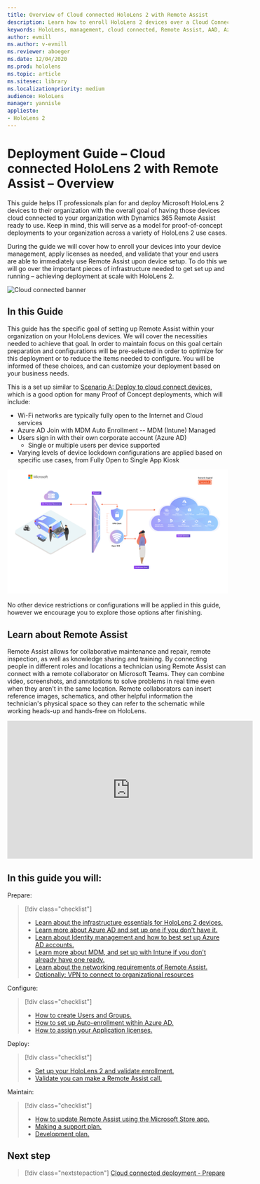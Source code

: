 ```yaml
---
title: Overview of Cloud connected HoloLens 2 with Remote Assist 
description: Learn how to enroll HoloLens 2 devices over a Cloud Connected network using Dynamics 365 Remote Assist.
keywords: HoloLens, management, cloud connected, Remote Assist, AAD, Azure AD, MDM, Mobile Device Management
author: evmill
ms.author: v-evmill
ms.reviewer: aboeger
ms.date: 12/04/2020
ms.prod: hololens
ms.topic: article
ms.sitesec: library
ms.localizationpriority: medium
audience: HoloLens
manager: yannisle
appliesto:
- HoloLens 2
---
```


# Deployment Guide – Cloud connected HoloLens 2 with Remote Assist – Overview

This guide helps IT professionals plan for and deploy Microsoft HoloLens 2 devices to their organization with the overall goal of having those devices cloud connected to your organization with Dynamics 365 Remote Assist ready to use. Keep in mind, this will serve as a model for proof-of-concept deployments to your organization across a variety of HoloLens 2 use cases.

During the guide we will cover how to enroll your devices into your device management, apply licenses as needed, and validate that your end users are able to immediately use Remote Assist upon device setup. To do this we will go over the important pieces of infrastructure needed to get set up and running – achieving deployment at scale with HoloLens 2.

![Cloud connected banner](./images/cloud-connected-hololens-large.png)

## In this Guide

This guide has the specific goal of setting up Remote Assist within your organization on your HoloLens devices. We will cover the necessities needed to achieve that goal. In order to maintain focus on this goal certain preparation and configurations will be pre-selected in order to optimize for this deployment or to reduce the items needed to configure. You will be informed of these choices, and can customize your deployment based on your business needs.

This is a set up similar to [Scenario A: Deploy to cloud connect devices](https://docs.microsoft.com/hololens/common-scenarios#scenario-a), which is a good option for many Proof of Concept deployments, which will include:

- Wi-Fi networks are typically fully open to the Internet and Cloud services
- Azure AD Join with MDM Auto Enrollment -- MDM (Intune) Managed
- Users sign in with their own corporate account (Azure AD)
  - Single or multiple users per device supported
- Varying levels of device lockdown configurations are applied based on specific use cases, from Fully Open to Single App Kiosk

![Cloud connected scenario](./images/deployment-guides-revised-scenario-a.png)

No other device restrictions or configurations will be applied in this guide, however we encourage you to explore those options after finishing.

## Learn about Remote Assist

Remote Assist allows for collaborative maintenance and repair, remote inspection, as well as knowledge sharing and training. By connecting people in different roles and locations a technician using Remote Assist can connect with a remote collaborator on Microsoft Teams. They can combine video, screenshots, and annotations to solve problems in real time even when they aren&#39;t in the same location. Remote collaborators can insert reference images, schematics, and other helpful information the technician&#39;s physical space so they can refer to the schematic while working heads-up and hands-free on HoloLens.

<iframe width="560" height="315" src="https://www.youtube.com/embed/d3YT8j0yYl0" frameborder="0" allow="accelerometer; autoplay; clipboard-write; encrypted-media; gyroscope; picture-in-picture" allowfullscreen></iframe>

## In this guide you will:

Prepare:

> [!div class="checklist"]
> - [Learn about the infrastructure essentials for HoloLens 2 devices.](hololens2-cloud-connected-prepare.md#infrastructure-essentials)
> - [Learn more about Azure AD and set up one if you don&#39;t have it.](hololens2-cloud-connected-prepare.md#azure-active-directory)
> - [Learn about Identity management and how to best set up Azure AD accounts.](hololens2-cloud-connected-prepare.md#identity-management)
> - [Learn more about MDM, and set up with Intune if you don&#39;t already have one ready.](hololens2-cloud-connected-prepare.md#mobile-device-management)
> - [Learn about the networking requirements of Remote Assist.](hololens2-cloud-connected-prepare.md#network)
> - [Optionally: VPN to connect to organizational resources](/hololens2-cloud-connected-prepare.md#optional-connect-your-hololens-to-vpn)

Configure:

> [!div class="checklist"]
> - [How to create Users and Groups.](hololens2-cloud-connected-configure.md#azure-users-and-groups)
> - [How to set up Auto-enrollment within Azure AD.](hololens2-cloud-connected-configure.md#auto-enrollment-on-hololens-2)
> - [How to assign your Application licenses.](hololens2-cloud-connected-configure.md#application-licenses)

Deploy:

> [!div class="checklist"]
> - [Set up your HoloLens 2 and validate enrollment.](hololens2-cloud-connected-deploy.md#enrollment-validation)
> - [Validate you can make a Remote Assist call.](hololens2-cloud-connected-deploy.md#remote-assist-call-validation)

Maintain:

> [!div class="checklist"]
> - [How to update Remote Assist using the Microsoft Store app.](hololens2-cloud-connected-maintain.md#updates)
> - [Making a support plan.](hololens2-cloud-connected-maintain.md#support-plan)
> - [Development plan.](hololens2-cloud-connected-maintain.md#development-plan)

## Next step

> [!div class="nextstepaction"]
> [Cloud connected deployment - Prepare](hololens2-cloud-connected-prepare.md)


